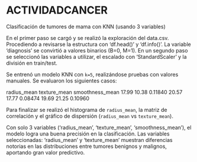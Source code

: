 # ACTIVIDADCANCER
Clasificación de tumores de mama con KNN (usando 3 variables)

En el primer paso se cargó y se realizó la exploración del data.csv. Procediendo a revisarse la estructura con ‘df.head()’ y ‘df.info()’.
La variable ‘diagnosis’ se convirtió a valores binarios (B=0, M=1).
En un segundo paso se seleccionó las variables a utilizar, el escalado con ‘StandardScaler’ y la división en train/test. 
 
Se entrenó un modelo KNN con `k=5`, realizándose pruebas con valores manuales. 
Se evaluaron los siguientes casos:

radius_mean  texture_mean  smoothness_mean
      17.99         10.38          0.11840
      20.57         17.77          0.08474
      19.69         21.25          0.10960




Para finalizar se realizó el histograma de `radius_mean`, la matriz de correlación y el gráfico de dispersión (`radius_mean` vs `texture_mean`).  

Con solo 3 variables (‘radius_mean’, ‘texture_mean’, ‘smoothness_mean’), el modelo logra una buena precisión en la clasificación.  Las variables seleccionadas: ‘radius_mean’ y ‘texture_mean’ muestran diferencias notorias en las distribuciones entre tumores benignos y malignos, aportando gran valor predictivo.  


